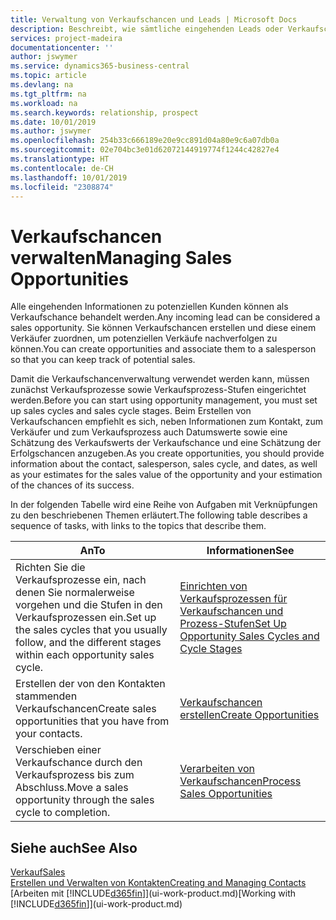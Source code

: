 ```yaml
---
title: Verwaltung von Verkaufschancen und Leads | Microsoft Docs
description: Beschreibt, wie sämtliche eingehenden Leads oder Verkaufschancen in Business Central verwaltet werden und verknüpft die Verkaufschance mit einem Vertriebsmitarbeiter, um die potenziellen Verkäufe nachverfolgen zu können.
services: project-madeira
documentationcenter: ''
author: jswymer
ms.service: dynamics365-business-central
ms.topic: article
ms.devlang: na
ms.tgt_pltfrm: na
ms.workload: na
ms.search.keywords: relationship, prospect
ms.date: 10/01/2019
ms.author: jswymer
ms.openlocfilehash: 254b33c666189e20e9cc891d04a80e9c6a07db0a
ms.sourcegitcommit: 02e704bc3e01d62072144919774f1244c42827e4
ms.translationtype: HT
ms.contentlocale: de-CH
ms.lasthandoff: 10/01/2019
ms.locfileid: "2308874"
---
```

# <a name="managing-sales-opportunities"></a><span data-ttu-id="44d44-103">Verkaufschancen verwalten</span><span class="sxs-lookup"><span data-stu-id="44d44-103">Managing Sales Opportunities</span></span>
<span data-ttu-id="44d44-104">Alle eingehenden Informationen zu potenziellen Kunden können als Verkaufschance behandelt werden.</span><span class="sxs-lookup"><span data-stu-id="44d44-104">Any incoming lead can be considered a sales opportunity.</span></span> <span data-ttu-id="44d44-105">Sie können Verkaufschancen erstellen und diese einem Verkäufer zuordnen, um potenziellen Verkäufe nachverfolgen zu können.</span><span class="sxs-lookup"><span data-stu-id="44d44-105">You can create opportunities and associate them to a salesperson so that you can keep track of potential sales.</span></span>

<span data-ttu-id="44d44-106">Damit die Verkaufschancenverwaltung verwendet werden kann, müssen zunächst Verkaufsprozesse sowie Verkaufsprozess-Stufen eingerichtet werden.</span><span class="sxs-lookup"><span data-stu-id="44d44-106">Before you can start using opportunity management, you must set up sales cycles and sales cycle stages.</span></span> <span data-ttu-id="44d44-107">Beim Erstellen von Verkaufschancen empfiehlt es sich, neben Informationen zum Kontakt, zum Verkäufer und zum Verkaufsprozess auch Datumswerte sowie eine Schätzung des Verkaufswerts der Verkaufschance und eine Schätzung der Erfolgschancen anzugeben.</span><span class="sxs-lookup"><span data-stu-id="44d44-107">As you create opportunities, you should provide information about the contact, salesperson, sales cycle, and dates, as well as your estimates for the sales value of the opportunity and your estimation of the chances of its success.</span></span>

<span data-ttu-id="44d44-108">In der folgenden Tabelle wird eine Reihe von Aufgaben mit Verknüpfungen zu den beschriebenen Themen erläutert.</span><span class="sxs-lookup"><span data-stu-id="44d44-108">The following table describes a sequence of tasks, with links to the topics that describe them.</span></span>

| <span data-ttu-id="44d44-109">An</span><span class="sxs-lookup"><span data-stu-id="44d44-109">To</span></span> | <span data-ttu-id="44d44-110">Informationen</span><span class="sxs-lookup"><span data-stu-id="44d44-110">See</span></span> |
| --- | --- |
| <span data-ttu-id="44d44-111">Richten Sie die Verkaufsprozesse ein, nach denen Sie normalerweise vorgehen und die Stufen in den Verkaufsprozessen ein.</span><span class="sxs-lookup"><span data-stu-id="44d44-111">Set up the sales cycles that you usually follow, and the different stages within each opportunity sales cycle.</span></span> |[<span data-ttu-id="44d44-112">Einrichten von Verkaufsprozessen für Verkaufschancen und Prozess-Stufen</span><span class="sxs-lookup"><span data-stu-id="44d44-112">Set Up Opportunity Sales Cycles and Cycle Stages</span></span>](marketing-how-setup-opportunity-sales-cycles-stages.md) |
| <span data-ttu-id="44d44-113">Erstellen der von den Kontakten stammenden Verkaufschancen</span><span class="sxs-lookup"><span data-stu-id="44d44-113">Create sales opportunities that you have from your contacts.</span></span> |[<span data-ttu-id="44d44-114">Verkaufschancen erstellen</span><span class="sxs-lookup"><span data-stu-id="44d44-114">Create Opportunities</span></span>](marketing-how-create-opportunities.md) |
| <span data-ttu-id="44d44-115">Verschieben einer Verkaufschance durch den Verkaufsprozess bis zum Abschluss.</span><span class="sxs-lookup"><span data-stu-id="44d44-115">Move a sales opportunity through the sales cycle to completion.</span></span> |[<span data-ttu-id="44d44-116">Verarbeiten von Verkaufschancen</span><span class="sxs-lookup"><span data-stu-id="44d44-116">Process Sales Opportunities</span></span>](marketing-processing-sales-opportunities.md) |

## <a name="see-also"></a><span data-ttu-id="44d44-117">Siehe auch</span><span class="sxs-lookup"><span data-stu-id="44d44-117">See Also</span></span>
[<span data-ttu-id="44d44-118">Verkauf</span><span class="sxs-lookup"><span data-stu-id="44d44-118">Sales</span></span>](sales-manage-sales.md)  
[<span data-ttu-id="44d44-119">Erstellen und Verwalten von Kontakten</span><span class="sxs-lookup"><span data-stu-id="44d44-119">Creating and Managing Contacts</span></span>](marketing-contacts.md)  
<span data-ttu-id="44d44-120">[Arbeiten mit [!INCLUDE[d365fin](includes/d365fin_md.md)]](ui-work-product.md)</span><span class="sxs-lookup"><span data-stu-id="44d44-120">[Working with [!INCLUDE[d365fin](includes/d365fin_md.md)]](ui-work-product.md)</span></span>
